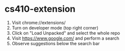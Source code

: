 # cs410-extension

1. Visit chrome://extensions/
2. Turn on developer mode (top right corner)
3. Click on "Load Unpacked" and select the whole repo
4. Visit https://www.google.com/ and perform a search
5. Observe suggestions below the search bar
